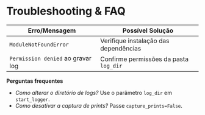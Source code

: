 # Troubleshooting & FAQ

| Erro/Mensagem | Possível Solução |
|---------------|-----------------|
| `ModuleNotFoundError` | Verifique instalação das dependências |
| `Permission denied` ao gravar log | Confirme permissões da pasta `log_dir` |

**Perguntas frequentes**
- *Como alterar o diretório de logs?* Use o parâmetro `log_dir` em `start_logger`.
- *Como desativar a captura de prints?* Passe `capture_prints=False`.

